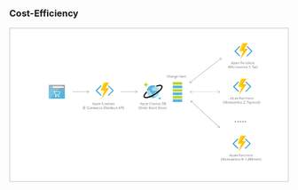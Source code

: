 ### Cost-Efficiency

![Serverless Architecture](../../images/08_concept_serverless_architecture.png)